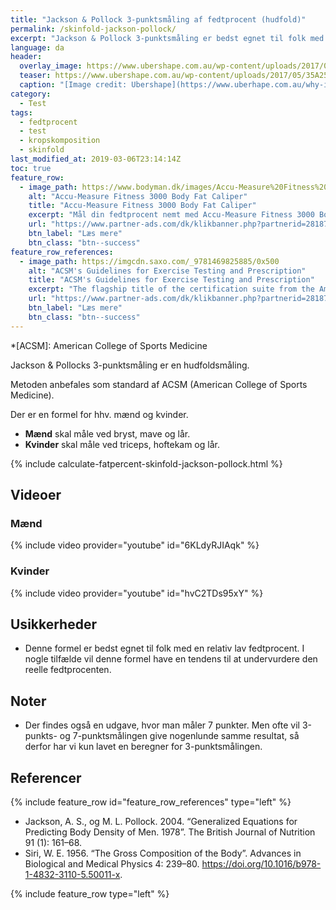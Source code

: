```yaml
---
title: "Jackson & Pollock 3-punktsmåling af fedtprocent (hudfold)"
permalink: /skinfold-jackson-pollock/
excerpt: "Jackson & Pollock 3-punktsmåling er bedst egnet til folk med en relativt lav fedtprocent. Formlen har en tendens til at estimere for lave fedtprocenter, men dette er individuelt og afhængigt af hvorledes ens fedtfordeling er."
language: da
header:
  overlay_image: https://www.ubershape.com.au/wp-content/uploads/2017/05/35A2528-1024x683.jpg
  teaser: https://www.ubershape.com.au/wp-content/uploads/2017/05/35A2528-1024x683.jpg
  caption: "[Image credit: Ubershape](https://www.uberhape.com.au/why-i-use-metabolic-analytics-with-my-clients/)"
category:
  - Test
tags:
  - fedtprocent
  - test
  - kropskomposition
  - skinfold
last_modified_at: 2019-03-06T23:14:14Z
toc: true
feature_row:
  - image_path: https://www.bodyman.dk/images/Accu-Measure%20Fitness%203000%20Body%20Fat%20Caliper1-p.jpg
    alt: "Accu-Measure Fitness 3000 Body Fat Caliper"
    title: "Accu-Measure Fitness 3000 Body Fat Caliper"
    excerpt: "Mål din fedtprocent nemt med Accu-Measure Fitness 3000 Body Fat Caliper. Fedttangen bliver brugt af mange amerikanske personlige trænere på grund af dens præcise målinger. Du kan både bruge den hjemme eller have den med på farten."
    url: "https://www.partner-ads.com/dk/klikbanner.php?partnerid=28187&bannerid=20604&htmlurl=https://www.bodyman.dk/shop/accu-measure-fitness-54935p.html"
    btn_label: "Læs mere"
    btn_class: "btn--success"
feature_row_references:
  - image_path: https://imgcdn.saxo.com/_9781469825885/0x500
    alt: "ACSM's Guidelines for Exercise Testing and Prescription"
    title: "ACSM's Guidelines for Exercise Testing and Prescription"
    excerpt: "The flagship title of the certification suite from the American College of Sports Medicine, ACSM's Guidelines for Exercise Testing and Prescription is a handbook that delivers scientifically based standards on exercise testing and prescription to the certification candidate, the professional, and the student. The 9th edition focuses on evidence-based recommendations that reflect the latest research and clinical information."
    url: "https://www.partner-ads.com/dk/klikbanner.php?partnerid=28187&bannerid=43264&htmlurl=https://www.saxo.com/dk/acsms-guidelines-for-exercise-testing-and-prescription_american-college-of-sports-medicine_epub_9781469825885?gclid=CjwKCAiA5JnuBRA-EiwA-0ggPdXHFExjFsqJLnGbAfydZFfXbHNc8LCSWFplRzuKmJ9vjX1Z3A8TfRoCzqgQAvD_BwE"
    btn_label: "Læs mere"
    btn_class: "btn--success"
---
```


*[ACSM]: American College of Sports Medicine

Jackson & Pollocks 3-punktsmåling er en hudfoldsmåling. 

Metoden anbefales som standard af ACSM (American College of Sports Medicine).

Der er en formel for hhv. mænd og kvinder.

- **Mænd** skal måle ved bryst, mave og lår.
- **Kvinder** skal måle ved triceps, hoftekam og lår.

{% include calculate-fatpercent-skinfold-jackson-pollock.html %}

## Videoer

### Mænd

{% include video provider="youtube" id="6KLdyRJIAqk" %}

### Kvinder

{% include video provider="youtube" id="hvC2TDs95xY" %}

## Usikkerheder

- Denne formel er bedst egnet til folk med en relativ lav fedtprocent. I nogle tilfælde vil denne formel have en tendens til at undervurdere den reelle fedtprocenten.

## Noter

- Der findes også en udgave, hvor man måler 7 punkter. Men ofte vil 3-punkts- og 7-punktsmålingen give nogenlunde samme resultat, så derfor har vi kun lavet en beregner for 3-punktsmålingen.

## Referencer

{% include feature_row id="feature_row_references" type="left" %}

- Jackson, A. S., og M. L. Pollock. 2004. “Generalized Equations for Predicting Body Density of Men. 1978”. The British Journal of Nutrition 91 (1): 161–68.
- Siri, W. E. 1956. “The Gross Composition of the Body”. Advances in Biological and Medical Physics 4: 239–80. <https://doi.org/10.1016/b978-1-4832-3110-5.50011-x>.

{% include feature_row type="left" %}
